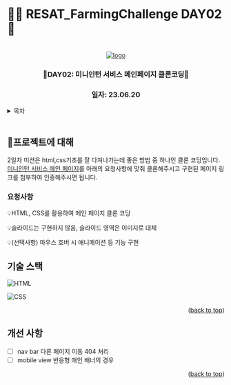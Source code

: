 # 👩‍🌾 RESAT_FarmingChallenge DAY02 🌾

<a name="readme-top"></a>

<!-- PROJECT LOGO -->

<br />

<div align="center">
  <a href="https://github.com/github_username/repo_name">
    <div width = "80" height="80">
        <img src="https://github.com/blcklamb/RESAT_FarmingChallenge/assets/92101831/e339626d-d04e-4fcf-9df2-2752cabbf6e4" alt="logo">
    </div>
  </a>
<h3 align="center">🌱DAY02: 미니인턴 서비스 메인페이지 클론코딩🌱</h3>
<h3 align="center">일자: 23.06.20</h3>
</div>

<!-- TABLE OF CONTENTS -->
<details>
  <summary>목차</summary>
  <ol>
    <li><a href="#프로젝트에-대해">🌱프로젝트에 대해</a></li>
    <li><a href="#기술-스택">기술 스택</a></li>
    <li><a href="#roadmap">Roadmap</a></li>
  </ol>
</details>
<br/>

<!-- ABOUT THE PROJECT -->

## 🌱프로젝트에 대해

2일차 미션은 html,css기초를 잘 다져나가는데 좋은 방법 중 하나인 클론 코딩입니다. [미니인턴 서비스 메인 페이지](https://miniintern.com/)를 아래의 요청사항에 맞춰 클론해주시고
구현된 페이지 링크를 첨부하여 인증해주시면 됩니다.

### 요청사항

💡HTML, CSS를 활용하여 메인 페이지 클론 코딩

💡슬라이드는 구현하지 않음, 슬라이드 영역은 이미지로 대체

💡(선택사항) 마우스 호버 시 애니메이션 등 기능 구현

## 기술 스택

![HTML][html-shield]

![CSS][css-shield]

<p align="right">(<a href="#readme-top">back to top</a>)</p>

<!-- ROADMAP -->

## 개선 사항

- [ ] nav bar 다른 페이지 이동 404 처리
- [ ] mobile view 반응형 매인 배너의 경우

<p align="right">(<a href="#readme-top">back to top</a>)</p>

<!-- MARKDOWN LINKS & IMAGES -->

[html-shield]: https://img.shields.io/badge/html5-E34F26?style=for-the-badge&logo=html5&logoColor=white
[css-shield]: https://img.shields.io/badge/css3-1572B6?style=for-the-badge&logo=css3&logoColor=white
